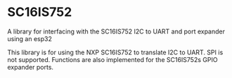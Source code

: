 # SC16IS752
A library for interfacing with the SC16IS752 I2C to UART and port expander using an esp32

This library is for using the NXP SC16IS752 to translate I2C to UART. SPI is not supported. Functions are also implemented for the SC16IS752s GPIO expander ports.

